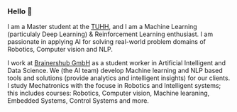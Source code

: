 ### Hello 👋

I am a Master student at the [TUHH](https://www.tuhh.de/tuhh/startseite.html), and I am a Machine Learning (particulaly Deep Learning) & Reinforcement Learning enthusiast. I am passionate in applying AI for solving real-world problem domains of Robotics, Computer vision and NLP.

I work at [Brainershub GmbH](https://brainershub.com/?lang=en) as a student worker in Artificial Intelligent and Data Science. We (the AI team) develop Machine learning and NLP based tools and solutions (provide analytics and intelligent insights) for our clients. I study Mechatronics with the focuse in Robotics and Intelligent systems; this includes courses: Robotics, Computer vision, Machine learaning, Embedded Systems, Control Systems and more.

 <!--- 

 Most of my self-conducted projects done for the sake of learaning are published here. 
 
- 👯 I’m looking to collaborate on ...
- 🤔 I’m looking for help with ...
- 💬 Ask me about ...
- 📫 How to reach me: ...
- 😄 Pronouns: ...
- ⚡ Fun fact: ...

Add more about my projects


--->


